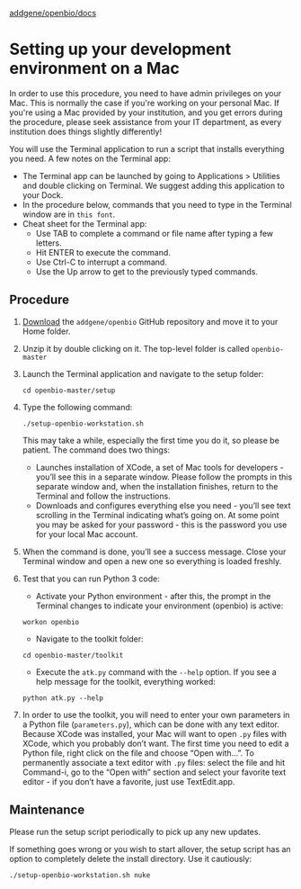 [addgene/openbio/docs](https://addgene.github.io/openbio)
# Setting up your development environment on a Mac

In order to use this procedure, you need to have admin privileges on your Mac. This is normally the case if you're working on your personal Mac. If you're using a Mac provided by your institution, and you get errors during the procedure, please seek assistance from your IT department, as every institution does things slightly differently!

You will use the Terminal application to run a script that installs everything you need. A few notes on the Terminal app:
* The Terminal app can be launched by going to Applications > Utilities and double clicking on Terminal. We suggest adding this application to your Dock.
* In the procedure below, commands that you need to type in the Terminal window are in `this font`.
* Cheat sheet for the Terminal app:
  * Use TAB to complete a command or file name after typing a few letters. 
  * Hit ENTER to execute the command. 
  * Use Ctrl-C to interrupt a command.
  * Use the Up arrow to get to the previously typed commands.

## Procedure
1. [Download](https://github.com/addgene/openbio/archive/master.zip) the `addgene/openbio` GitHub repository and move it to your Home folder.
1. Unzip it by double clicking on it. The top-level folder is called `openbio-master`
1. Launch the Terminal application and navigate to the setup folder:
    ```
    cd openbio-master/setup
    ```
1. Type the following command:
    ```
    ./setup-openbio-workstation.sh
    ```
    This may take a while, especially the first time you do it, so please be patient. The command does two things:
    * Launches installation of XCode, a set of Mac tools for developers - you’ll see this in a separate window. Please follow the prompts in this separate window and, when the installation finishes, return to the Terminal and follow the instructions.
    * Downloads and configures everything else you need - you’ll see text scrolling in the Terminal indicating what’s going on.     At some point you may be asked for your password - this is the password you use for your local Mac account.
1. When the command is done, you’ll see a success message. Close your Terminal window and open a new one so everything is loaded freshly.
1. Test that you can run Python 3 code:
    * Activate your Python environment - after this, the prompt in the Terminal changes to indicate your environment (openbio) is active:
    ```
    workon openbio
    ```
    
    * Navigate to the toolkit folder: 
    ```
    cd openbio-master/toolkit
    ```
    * Execute the `atk.py` command with the `--help` option. If you see a help message for the toolkit, everything worked:
    ```
    python atk.py --help
    ```
1. In order to use the toolkit, you will need to enter your own parameters in a Python file (`parameters.py`), which can be done with any text editor. Because XCode was installed, your Mac will want to open `.py` files with XCode, which you probably don’t want. The first time you need to edit a Python file, right click on the file and choose “Open with…”. To permanently associate a text editor with `.py` files: select the file and hit Command-i, go to the “Open with” section and select your favorite text editor - if you don’t have a favorite, just use TextEdit.app.

## Maintenance
Please run the setup script periodically to pick up any new updates.

If something goes wrong or you wish to start allover, the setup script has an option to completely delete the install directory. Use it cautiously:
```
./setup-openbio-workstation.sh nuke
```